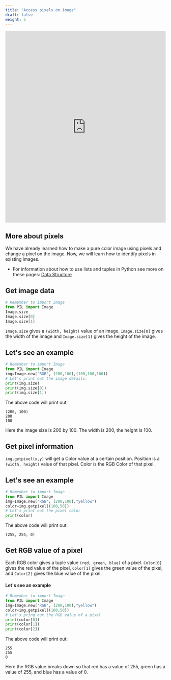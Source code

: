 ```yaml
---
title: "Access pixels on image"
draft: false
weight: 5
---
```


<iframe width="100%" height="600px" src="https://www.youtube.com/embed/ydP3GVHLGR0" frameborder="0" allow="accelerometer; autoplay; encrypted-media; gyroscope; picture-in-picture" allowfullscreen></iframe>

## More about pixels

We have already learned how to make a pure color image using pixels and change a pixel on the image. Now, we will learn how to identify pixels in existing images.

* For information about how to use lists and tuples in Python see more on these pages: 
<a href="../../../python-basics/data-structures/" target="blank">Data Structure</a>

## Get image data 

```python
# Remember to import Image
from PIL import Image
Image.size
Image.size[0]
Image.size[1]
```
`Image.size` gives a `(width, height)` value of an image. `Image.size[0]` gives the width of the image and `Image.size[1]` gives the height of the image.

## Let's see an example

```python
# Remember to import Image
from PIL import Image
img=Image.new('RGB', (200,100),(100,100,100))
# Let's print out the image details:
print(img.size) 
print(img.size[0])
print(img.size[1])
```

The above code will print out:  
```  
(200, 100)  
200  
100  
```
Here the image size is 200 by 100.  The width is 200, the height is 100.

## Get pixel information

`img.getpixel(x,y)` will get a Color value at a certain position. Position is a `(width, height)` value of that pixel. Color is the RGB Color of that pixel.

## Let's see an example

```python
# Remember to import Image
from PIL import Image
img=Image.new('RGB', (200,100),"yellow")
color=img.getpixel((100,50))
# Let's print out the pixel color
print(color)
```

The above code will print out:   
```
(255, 255, 0)
```

## Get RGB value of a pixel 

Each RGB color gives a tuple value `(red, green, blue)` of a pixel. `Color[0]` gives the red value of the pixel, `Color[1]` gives the green value of the pixel, and `Color[2]` gives the blue value of the pixel.

#### Let's see an example

```python
# Remember to import Image
from PIL import Image
img=Image.new('RGB', (200,100),"yellow")
color=img.getpixel((100,50))
# Let's pring out the RGB value of a pixel
print(color[0])
print(color[1])
print(color[2])
```

The above code will print out:   
```
255
255
0
```
Here the RGB value breaks down so that red has a value of 255, green has a value of 255, and blue has a value of 0.  